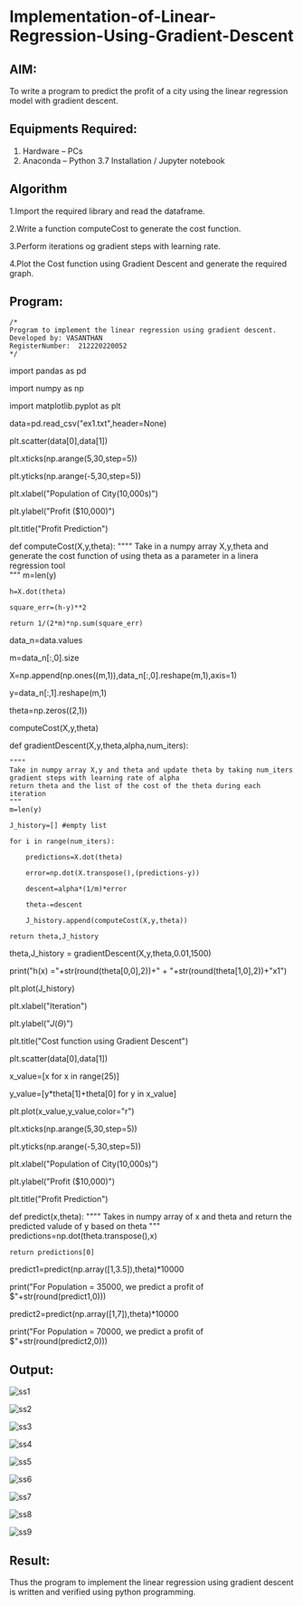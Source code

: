 # Implementation-of-Linear-Regression-Using-Gradient-Descent

## AIM:
To write a program to predict the profit of a city using the linear regression model with gradient descent.

## Equipments Required:
1. Hardware – PCs
2. Anaconda – Python 3.7 Installation / Jupyter notebook

## Algorithm
1.Import the required library and read the dataframe.

2.Write a function computeCost to generate the cost function.

3.Perform iterations og gradient steps with learning rate.

4.Plot the Cost function using Gradient Descent and generate the required graph.

## Program:
```
/*
Program to implement the linear regression using gradient descent.
Developed by: VASANTHAN
RegisterNumber:  212220220052
*/
```
import pandas as pd

import numpy as np

import matplotlib.pyplot as plt

data=pd.read_csv("ex1.txt",header=None)

plt.scatter(data[0],data[1])

plt.xticks(np.arange(5,30,step=5))

plt.yticks(np.arange(-5,30,step=5))

plt.xlabel("Population of City(10,000s)")

plt.ylabel("Profit ($10,000)")

plt.title("Profit Prediction")

def computeCost(X,y,theta):
    """"
    Take in a numpy array X,y,theta and generate the cost function of using theta as a parameter in a linera regression tool   
    """
    m=len(y) 
    
    h=X.dot(theta) 
    
    square_err=(h-y)**2
    
    return 1/(2*m)*np.sum(square_err) 

data_n=data.values

m=data_n[:,0].size

X=np.append(np.ones((m,1)),data_n[:,0].reshape(m,1),axis=1)

y=data_n[:,1].reshape(m,1)

theta=np.zeros((2,1))

computeCost(X,y,theta) 

def gradientDescent(X,y,theta,alpha,num_iters):

    """"
    Take in numpy array X,y and theta and update theta by taking num_iters gradient steps with learning rate of alpha 
    return theta and the list of the cost of the theta during each iteration
    """
    m=len(y)
    
    J_history=[] #empty list
    
    for i in range(num_iters):
    
        predictions=X.dot(theta)
        
        error=np.dot(X.transpose(),(predictions-y))
        
        descent=alpha*(1/m)*error
        
        theta-=descent
        
        J_history.append(computeCost(X,y,theta))
        
    return theta,J_history

theta,J_history = gradientDescent(X,y,theta,0.01,1500)

print("h(x) ="+str(round(theta[0,0],2))+" + "+str(round(theta[1,0],2))+"x1")

plt.plot(J_history)

plt.xlabel("Iteration")

plt.ylabel("$J(\Theta)$")

plt.title("Cost function using Gradient Descent")

plt.scatter(data[0],data[1])

x_value=[x for x in range(25)]

y_value=[y*theta[1]+theta[0] for y in x_value]

plt.plot(x_value,y_value,color="r")

plt.xticks(np.arange(5,30,step=5))

plt.yticks(np.arange(-5,30,step=5))

plt.xlabel("Population of City(10,000s)")

plt.ylabel("Profit ($10,000)")

plt.title("Profit Prediction")

def predict(x,theta):
    """"
    Takes in numpy array of x and theta and return the predicted valude of y based on theta
    """
    predictions=np.dot(theta.transpose(),x)
    
    return predictions[0]

predict1=predict(np.array([1,3.5]),theta)*10000

print("For Population = 35000, we predict a profit of $"+str(round(predict1,0)))

predict2=predict(np.array([1,7]),theta)*10000

print("For Population = 70000, we predict a profit of $"+str(round(predict2,0)))

## Output:
![ss1](https://user-images.githubusercontent.com/115924983/196040710-97f9d732-f101-46f9-995b-96307d508ae8.png)

![ss2](https://user-images.githubusercontent.com/115924983/196040720-17a32de6-ae2b-434f-9d99-5a99f29efb12.png)

![ss3](https://user-images.githubusercontent.com/115924983/196040726-26beabb3-2610-4a10-afd0-d0a8390588d2.png)

![ss4](https://user-images.githubusercontent.com/115924983/196040737-a9564eb3-1ef9-4a93-886b-81342e9565d6.png)

![ss5](https://user-images.githubusercontent.com/115924983/196040746-a4dd0700-d0fa-47da-abc2-6b95fd17ab4f.png)

![ss6](https://user-images.githubusercontent.com/115924983/196040757-014190d2-b9c5-44be-94d8-8bfa38abf0ad.png)

![ss7](https://user-images.githubusercontent.com/115924983/196040770-9305ae2d-102d-4527-8056-d0bbaf167dc8.png)

![ss8](https://user-images.githubusercontent.com/115924983/196040777-f8708158-3403-4c74-9ade-58accac3c08c.png)

![ss9](https://user-images.githubusercontent.com/115924983/196040793-9e588a41-982f-447f-87a9-06de410a1ede.png)


## Result:
Thus the program to implement the linear regression using gradient descent is written and verified using python programming.
